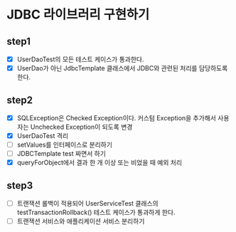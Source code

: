 # JDBC 라이브러리 구현하기

## step1
- [x] UserDaoTest의 모든 테스트 케이스가 통과한다.
- [x] UserDao가 아닌 JdbcTemplate 클래스에서 JDBC와 관련된 처리를 담당하도록 한다.

## step2 
- [x] SQLException은 Checked Exception이다. 커스텀 Exception을 추가해서 사용자는 Unchecked Exception이 되도록 변경 
- [x] UserDaoTest 격리
- [ ] setValues를 인터페이스로 분리하기 
- [ ] JDBCTemplate test 짜면서 하기
- [x] queryForObject에서 결과 한 개 이상 또는 비었을 때 예외 처리

## step3
- [ ] 트랜잭션 롤백이 적용되어 UserServiceTest 클래스의 testTransactionRollback() 테스트 케이스가 통과하게 한다. 
- [ ] 트랜잭션 서비스와 애플리케이션 서비스 분리하기 
